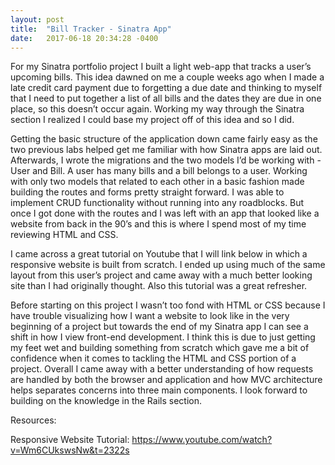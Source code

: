 ```yaml
---
layout: post
title:  "Bill Tracker - Sinatra App"
date:   2017-06-18 20:34:28 -0400
---
```




For my Sinatra portfolio project I built a light web-app that tracks a user’s upcoming bills. This idea dawned on me a couple weeks ago when I made a late credit card payment due to forgetting a due date and thinking to myself that I need to put together a list of all bills and the dates they are due in one place, so this doesn’t occur again. Working my way through the Sinatra section I realized I could base my project off of this idea and so I did.

Getting the basic structure of the application down came fairly easy as the two previous labs helped get me familiar with how Sinatra apps are laid out. Afterwards, I wrote the migrations and the two models I’d be working with - User and Bill. A user has many bills and a bill belongs to a user. Working with only two models that related to each other in a basic fashion made building the routes and forms pretty straight forward. I was able to implement CRUD functionality without running into any roadblocks. But once I got done with the routes and I was left with an app that looked like a website from back in the 90’s and this is where I spend most of my time reviewing HTML and CSS.

I came across a great tutorial on Youtube that I will link below in which a responsive website is built from scratch. I ended up using much of the same layout from this user’s project and came away with a much better looking site than I had originally thought. Also this tutorial was a great refresher. 

Before starting on this project I wasn’t too fond with HTML or CSS because I have trouble visualizing how I want a website to look like in the very beginning of a project but towards the end of my Sinatra app I can see a shift in how I view front-end development. I think this is due to just getting my feet wet and building something from scratch which gave me a bit of confidence when it comes to tackling the HTML and CSS portion of a project. Overall I came away with a better understanding of how requests are handled by both the browser and application and how MVC architecture helps separates concerns into three main components. I look forward to building on the knowledge in the Rails section.    

Resources:

Responsive Website Tutorial: https://www.youtube.com/watch?v=Wm6CUkswsNw&t=2322s

